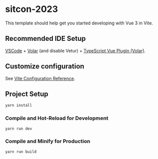 # sitcon-2023

This template should help get you started developing with Vue 3 in Vite.

## Recommended IDE Setup

[VSCode](https://code.visualstudio.com/) + [Volar](https://marketplace.visualstudio.com/items?itemName=johnsoncodehk.volar) (and disable Vetur) + [TypeScript Vue Plugin (Volar)](https://marketplace.visualstudio.com/items?itemName=johnsoncodehk.vscode-typescript-vue-plugin).

## Customize configuration

See [Vite Configuration Reference](https://vitejs.dev/config/).

## Project Setup

```sh
yarn install
```

<!--### Put "session.json" to assets directory

```sh
wget https://sitcon.org/2022/json/session.json -O src/assets/session.json
```
-->

### Compile and Hot-Reload for Development

```sh
yarn run dev
```

### Compile and Minify for Production

```sh
yarn run build
```
